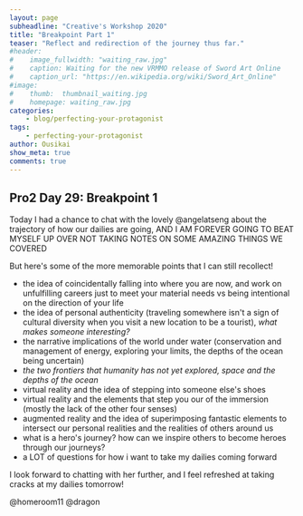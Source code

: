 ```yaml
---
layout: page
subheadline: "Creative's Workshop 2020"
title: "Breakpoint Part 1"
teaser: "Reflect and redirection of the journey thus far."
#header:
#    image_fullwidth: "waiting_raw.jpg"
#    caption: Waiting for the new VRMMO release of Sword Art Online
#    caption_url: "https://en.wikipedia.org/wiki/Sword_Art_Online"
#image:
#    thumb:  thumbnail_waiting.jpg
#    homepage: waiting_raw.jpg
categories:
    - blog/perfecting-your-protagonist
tags:
    - perfecting-your-protagonist
author: Ousikai
show_meta: true
comments: true
---
```

## Pro2 Day 29: Breakpoint 1

Today I had a chance to chat with the lovely @angelatseng about the trajectory of how our dailies are going, AND I AM FOREVER GOING TO BEAT MYSELF UP OVER NOT TAKING NOTES ON SOME AMAZING THINGS WE COVERED

But here's some of the more memorable points that I can still recollect! 

* the idea of coincidentally falling into where you are now, and work on unfulfilling careers just to meet your material needs vs being intentional on the direction of your life
* the idea of personal authenticity (traveling somewhere isn't a sign of cultural diversity when you visit a new location to be a tourist), *what makes someone interesting?*
* the narrative implications of the world under water (conservation and management of energy, exploring your limits, the depths of the ocean being uncertain)
* *the two frontiers that humanity has not yet explored, space and the depths of the ocean*
* virtual reality and the idea of stepping into someone else's shoes 
* virtual reality and the elements that step you our of the immersion (mostly the lack of the other four senses) 
* augmented reality and the idea of superimposing fantastic elements to intersect our personal realities and the realities of others around us
* what is a hero's journey? how can we inspire others to become heroes through our journeys?
* a LOT of questions for how i want to take my dailies coming forward 

I look forward to chatting with her further, and I feel refreshed at taking cracks at my dailies tomorrow! 

@homeroom11 @dragon